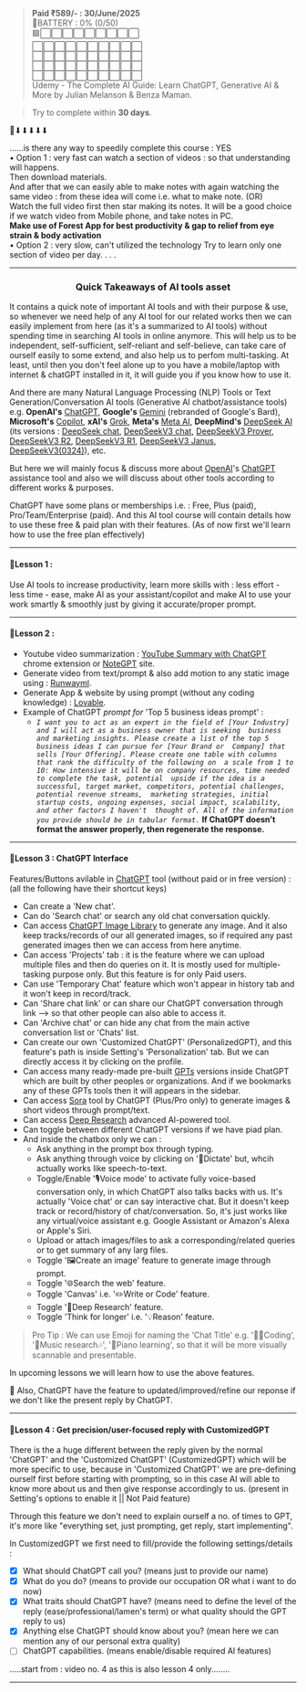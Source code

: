 > **Paid ₹589/- : 30/June/2025**  
> 🔋BATTERY : 0% (0/50)  
> 🟩⬜⬜⬜⬜⬜⬜⬜⬜⬜  
> ⬜⬜⬜⬜⬜⬜⬜⬜⬜⬜  
> ⬜⬜⬜⬜⬜⬜⬜⬜⬜⬜  
> ⬜⬜⬜⬜⬜⬜⬜⬜⬜⬜  
> ⬜⬜⬜⬜⬜⬜⬜⬜⬜⬜  
> Udemy - The Complete AI Guide: Learn ChatGPT, Generative AI & More by Julian Melanson & Benza Maman.

> Try to complete within **30 days**.



🔽⬇⬇⬇⬇⬇


......is there any way to speedily complete this course : YES  
• Option 1 : very fast
  can watch a section of videos : so that understanding will happens.  
  Then download materials.  
  And after that we can easily able to make notes with again watching the same video : from these idea will come i.e. what to make note.   (OR)   
  Watch the full video first then star making its notes. It will be a good choice if we watch video from Mobile phone, and take notes in PC.  
  **Make use of Forest App for best productivity & gap to relief from eye strain & body activation**  
• Option 2 : very slow, can't utilized the technology
  Try to learn only one section of video per day. . . .




---





<h3 align="center">Quick Takeaways of AI tools asset</h3>

It contains a quick note of important AI tools and with their purpose & use, so whenever we need help of any AI tool for our related works then we can easily implement from here (as it's a summarized to AI tools) without spending time in searching AI tools in online anymore. This will help us to be independent, self-sufficient, self-reliant and self-believe, can take care of ourself easily to some extend, and also help us to perfom multi-tasking. At least, until then you don't feel alone up to you have a mobile/laptop with internet & chatGPT installed in it, it will guide you if you know how to use it.  

And there are many Natural Language Processing (NLP) Tools or Text Generation/Conversation AI tools (Generative AI chatbot/assistance tools) e.g. **OpenAI's** [ChatGPT](https://chatgpt.com/), **Google's** [Gemini](https://gemini.google.com/) (rebranded of Google's Bard), **Microsoft's** [Copilot](https://copilot.microsoft.com/), **xAI's** [Grok](https://grok.com/), **Meta's** [Meta AI](https://www.meta.ai/), **DeepMind's** [DeepSeek AI](https://www.deepseek.com/) (its versions : [DeepSeek chat](https://deep-seek.chat/deepseek-chat/), [DeepSeekV3 chat](https://www.deepseekv3.net/en/chat), [DeepSeekV3 Prover](https://www.deepseekv3.net/en/deepseek-prover), [DeepSeekV3 R2](https://www.deepseekv3.net/en/deep-seek-r2), [DeepSeekV3 R1](https://www.deepseekv3.net/en/deep-seek-r1), [DeepSeekV3 Janus](https://www.deepseekv3.net/en/deep-seek-janus), [DeepSeekV3(0324)](https://www.deepseekv3.net/en/deepseek-v3-0324)), etc. 

But here we will mainly focus & discuss more about [OpenAI](https://openai.com/)'s [ChatGPT](https://chatgpt.com/) assistance tool and also we will discuss about other tools according to different works & purposes.  

ChatGPT have some plans or memberships i.e. : Free, Plus (paid), Pro/Team/Enterprise (paid). And this AI tool course will contain details how to use these free & paid plan with their features. (As of now first we'll learn how to use the free plan effectively)  

---




#### 🔰Lesson 1 :  

Use AI tools to increase productivity, learn more skills with : less effort - less time - ease, make AI as your assistant/copilot and make AI to use your work smartly & smoothly just by giving it accurate/proper prompt.  

---










#### 🔰Lesson 2 :  

- Youtube video summarization : [YouTube Summary with ChatGPT](https://chromewebstore.google.com/detail/youtube-summary-with-chat/nmmicjeknamkfloonkhhcjmomieiodli) chrome extension or [NoteGPT](https://notegpt.io/) site.  
- Generate video from text/prompt & also add motion to any static image using : [Runwayml](https://runwayml.com/).
- Generate App & website by using prompt (without any coding knowledge) : [Lovable](https://lovable.dev/).  
- Example of ChatGPT *prompt for* 'Top 5 business ideas prompt' :  
  - *`I want you to act as an expert in the field of [Your Industry] and I will act as a business owner that is seeking 
business and marketing insights. Please create a list of the top 5 business ideas I can pursue for [Your Brand or 
Company] that sells [Your Offering]. Please create one table with columns that rank the difficulty of the following on 
a scale from 1 to 10: How intensive it will be on company resources, time needed to complete the task, potential 
upside if the idea is a successful, target market, competitors, potential challenges, potential revenue streams, 
marketing strategies, initial startup costs, ongoing expenses, social impact, scalability, and other factors I haven't 
thought of. All of the information you provide should be in tabular format.`* **If ChatGPT doesn’t format the answer properly, then regenerate the response.**  
---










#### 🔰Lesson 3 : ChatGPT Interface  
Features/Buttons avilable in [ChatGPT](https://chatgpt.com/) tool (without paid or in free version) : (all the following have their shortcut keys)  
  - Can create a 'New chat'.  
  - Can do 'Search chat' or search any old chat conversation quickly.  
  - Can access [ChatGPT Image Library](https://chatgpt.com/library) to generate any image. And it also keep tracks/records of our all generated images, so if required any past generated images then we can access from here anytime.  
  - Can access 'Projects' tab : it is the feature where we can upload multiple files and then do queries on it. It is mostly used for multiple-tasking purpose only. But this feature is for only Paid users.  
  - Can use 'Temporary Chat' feature which won't appear in history tab and it won't keep in record/track.  
  - Can 'Share chat link' or can share our ChatGPT conversation through link --> so that other people can also able to access it.  
  - Can 'Archive chat' or can hide any chat from the main active conversation list or 'Chats' list.
  - Can create our own 'Customized ChatGPT' (PersonalizedGPT), and this feature's path is inside Setting's 'Personalization' tab. But we can directly access it by clicking on the profile.  
  - Can access many ready-made pre-built [GPTs](https://chatgpt.com/gpts) versions inside ChatGPT which are built by other peoples or organizations. And if we bookmarks any of these GPTs tools then it will appears in the sidebar.  
  - Can access [Sora](https://sora.chatgpt.com/) tool by ChatGPT (Plus/Pro only) to generate images & short videos through prompt/text.  
  - Can access [Deep Research](https://openai.com/index/introducing-deep-research/) advanced AI-powered tool.
  - Can toggle between different ChatGPT versions if we have piad plan.  
  - And inside the chatbox only we can :  
    - Ask anything in the prompt box through typing.  
    - Ask anything through voice by clicking on '🎤Dictate' but, whcih actually works like speech-to-text.  
    - Toggle/Enable '🎙Voice mode' to activate fully voice-based conversation only, in which ChatGPT also talks backs with us. It's actually 'Voice chat' or can say interactive chat. But it doesn't keep track or record/history of chat/conversation. So, it's just works like any virtual/voice assistant e.g. Google Assistant or Amazon's Alexa or Apple's Siri.  
    - Upload or attach images/files to ask a corresponding/related queries or to get summary of any larg files.  
    - Toggle '🖼Create an image' feature to generate image through prompt.  
    - Toggle '🌐Search the web' feature.
    - Toggle 'Canvas' i.e. '✏️Write or Code' feature.  
    - Toggle '🔭Deep Research' feature.  
    - Toggle 'Think for longer' i.e. '💡Reason' feature.  

> Pro Tip :
> We can use Emoji for naming the 'Chat Title' e.g. '👨‍💻Coding', '🎼Music research🎶', '🎹Piano learning', so that it will be more visually scannable and presentable.  

In upcoming lessons we will learn how to use the above features.  

🔸 Also, ChatGPT have the feature to updated/improved/refine our reponse if we don't like the present reply by ChatGPT.  

----










#### 🔰Lesson 4 : Get precision/user-focused reply with **CustomizedGPT**  
There is the a huge different between the reply given by the normal 'ChatGPT' and the 'Customized ChatGPT' (CustomizedGPT) which will be more specific to use, because in 'Customized ChatGPT' we are pre-defining ourself first before starting with prompting, so in this case AI will able to know more about us and then give response accordingly to us. (present in Setting's options to enable it || Not Paid feature)  

Through this feature we don't need to explain ourself a no. of times to GPT, it's more like "everything set, just prompting, get reply, start implementing".  

In CustomizedGPT we first need to fill/provide the following settings/details :  
- [x] What should ChatGPT call you? (means just to provide our name)  
- [x] What do you do? (means to provide our occupation OR what i want to do now)  
- [x] What traits should ChatGPT have? (means need to define the level of the reply (ease/professional/lamen's term) or what quality should the GPT reply to us)
- [x] Anything else ChatGPT should know about you? (mean here we can mention any of our personal extra quality)
- [ ] ChatGPT capabilities. (means enable/disable required AI features)

.....start from : video no. 4 as this is also lesson 4 only........














---



























